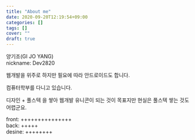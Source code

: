 ```yaml
---
title: "About me"
date: 2020-09-20T12:19:54+09:00
categories: []
tags: []
cover: ""
draft: true
---
```

양기조(GI JO YANG)  
nickname: Dev2820

웹개발을 위주로 하지만 필요에 따라 안드로이드도 합니다.

컴퓨터학부를 다니고 있습니다.

디자인 + 풀스텍 을 쌓아 웹개발 유니콘이 되는 것이 목표지만 현실은 풀스텍 쌓는 것도 어렵군요.

front: +++++++++++++++  
back: +++++  
desine: ++++++++  
